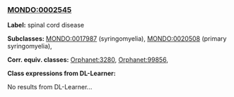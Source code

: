 
### [MONDO:0002545](http://purl.obolibrary.org/obo/MONDO_0002545)
**Label:** spinal cord disease

**Subclasses:** [MONDO:0017987](http://purl.obolibrary.org/obo/MONDO_0017987) (syringomyelia), [MONDO:0020508](http://purl.obolibrary.org/obo/MONDO_0020508) (primary syringomyelia), 

**Corr. equiv. classes:** [Orphanet:3280](http://www.orpha.net/ORDO/Orphanet_3280), [Orphanet:99856](http://www.orpha.net/ORDO/Orphanet_99856), 

**Class expressions from DL-Learner:**

No results from DL-Learner...



